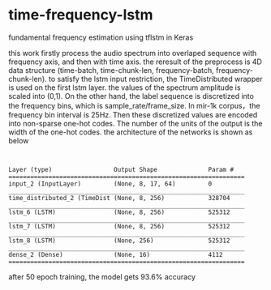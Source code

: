 # time-frequency-lstm
fundamental frequency estimation using tflstm in Keras

this work firstly process the audio spectrum into overlaped sequence with frequency axis, and then with time axis. the reresult of the preprocess is 4D data structure (time-batch, time-chunk-len, frequency-batch, frequency-chunk-len). to satisfy the lstm input restriction, the TimeDistributed wrapper is used on the first lstm layer. the values of the spectrum amplitude is scaled into (0,1).
On the other hand, the label sequence is discretized into the frequency bins, which is sample_rate/frame_size. In mir-1k corpus，the frequency bin interval is 25Hz. Then these discretized values are encoded into non-sparse one-hot codes. The number of the units of the output is the width of the one-hot codes.
the architecture of the networks is shown as below

<pre><code>

Layer (type)                 Output Shape              Param #   
=================================================================
input_2 (InputLayer)         (None, 8, 17, 64)         0         
_________________________________________________________________
time_distributed_2 (TimeDist (None, 8, 256)            328704    
_________________________________________________________________
lstm_6 (LSTM)                (None, 8, 256)            525312    
_________________________________________________________________
lstm_7 (LSTM)                (None, 8, 256)            525312    
_________________________________________________________________
lstm_8 (LSTM)                (None, 256)               525312    
_________________________________________________________________
dense_2 (Dense)              (None, 16)                4112      
=================================================================
</code></pre>
after 50 epoch training, the model gets 93.6% accuracy
